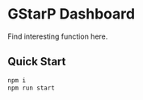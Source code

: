 # GStarP Dashboard

Find interesting function here.

## Quick Start

```bash
npm i
npm run start
```
